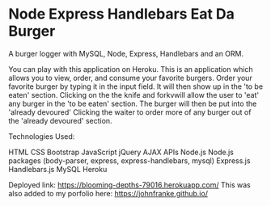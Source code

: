 # Node Express Handlebars Eat Da Burger

A burger logger with MySQL, Node, Express, Handlebars and an ORM.

You can play with this application on Heroku. This is an application which allows you to view, order, and consume your favorite burgers. Order your favorite burger by typing it in the input field. It will then show up in the 'to be eaten' section. Clicking on the the knife and forkvwill allow the user to 'eat' any burger in the 'to be eaten' section. The burger will then be put into the 'already devoured'  Clicking the waiter to order more of any burger out of the 'already devoured' section.

Technologies Used: 

HTML
CSS
Bootstrap
JavaScript
jQuery
AJAX
APIs
Node.js
Node.js packages (body-parser, express, express-handlebars, mysql)
Express.js
Handlebars.js
MySQL
Heroku

Deployed link: https://blooming-depths-79016.herokuapp.com/
This was also added to my porfolio here: https://johnfranke.github.io/ 